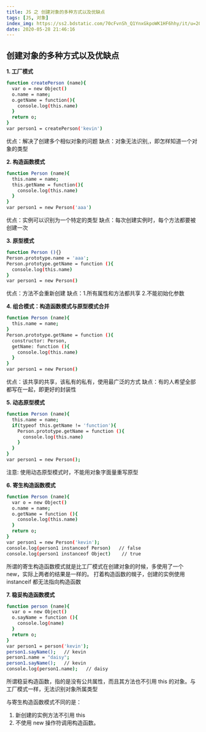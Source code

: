 ```yaml
---
title: JS 之 创建对象的多种方式以及优缺点
tags: [JS, 对象]
index_img: https://ss2.bdstatic.com/70cFvnSh_Q1YnxGkpoWK1HF6hhy/it/u=2050318681,1081448419&fm=26&gp=0.jpg
date: 2020-05-28 21:46:16
---
```


## 创建对象的多种方式以及优缺点

**1. 工厂模式**

```bash
function createPerson (name){
  var o = new Object()
  o.name = name;
  o.getName = function(){
    console.log(this.name)
  }
  return o;
}
var person1 = createPerson('kevin')
```

优点：解决了创建多个相似对象的问题
缺点：对象无法识别,，即怎样知道一个对象的类型

**2. 构造函数模式**

```bash
function Person (name){
  this.name = name;
  this.getName = function(){
    console.log(this.name)
  }
}
var person1 = new Person('aaa')
```

优点：实例可以识别为一个特定的类型
缺点：每次创建实例时，每个方法都要被创建一次

**3. 原型模式**

```bash
function Person (){}
Person.prototype.name = 'aaa';
Person.prototype.getName = function (){
  console.log(this.name)
}
var person1 = new Person()
```

优点：方法不会重新创建
缺点：1.所有属性和方法都共享 2.不能初始化参数

**4. 组合模式：构造函数模式与原型模式合并**

```bash
function Person (name){
  this.name = name;
}
Person.prototype.getName = function (){
  constructor: Person,
  getName: function (){
    console.log(this.name)
  }
}
var person1 = new Person()
```

优点：该共享的共享，该私有的私有，使用最广泛的方式
缺点：有的人希望全部都写在一起，即更好的封装性

**5. 动态原型模式**

```bash
function Person (name){
  this.name = name;
  if(typeof this.getName != 'function'){
    Person.prototype.getName = function (){
      console.log(this.name)
    }
  }
}
var person1 = new Person();
```

注意: 使用动态原型模式时，不能用对象字面量重写原型

**6. 寄生构造函数模式**

```bash
function Person (name){
  var o = new Object()
  o.name = name;
  o.getName = function (){
    console.log(this.name)
  }
  return o;
}
var person1 = new Person('kevin');
console.log(person1 instanceof Person)   // false
console.log(person1 instanceof Object)    // true
```

所谓的寄生构造函数模式就是比工厂模式在创建对象的时候，多使用了一个 new，实际上两者的结果是一样的。
打着构造函数的幌子，创建的实例使用 instanceif 都无法指向构造函数

**7. 稳妥构造函数模式**

```bash
function person (name){
  var o = new Object()
  o.sayName = function (){
    console.log(name)
  }
  return o;
}
var person1 = person('kevin');
person1.sayName();   // kevin
person1.name = "daisy";
person1.sayName();   // kevin
console.log(person1.name);   // daisy
```

所谓稳妥构造函数，指的是没有公共属性，而且其方法也不引用 this 的对象。与工厂模式一样，无法识别对象所属类型

与寄生构造函数模式不同的是：

1. 新创建的实例方法不引用 this
2. 不使用 new 操作符调用构造函数。